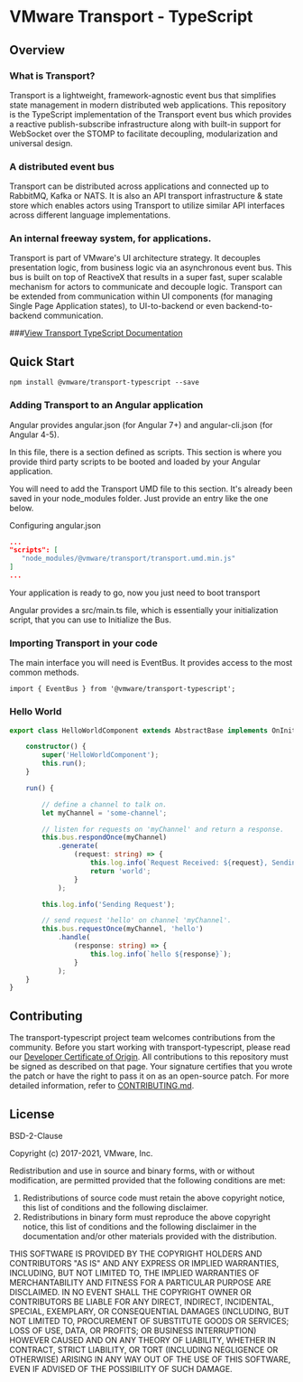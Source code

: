 # VMware Transport - TypeScript

## Overview
### What is Transport?

Transport is a lightweight, framework-agnostic event bus that simplifies state management
in modern distributed web applications. This repository is the TypeScript implementation
of the Transport event bus which provides a reactive publish-subscribe infrastructure along with
built-in support for WebSocket over the STOMP to facilitate decoupling, modularization and universal design.

### A distributed event bus
Transport can be distributed across applications and connected up to RabbitMQ, Kafka or NATS.
It is also an API transport infrastructure & state store which enables actors using Transport to
utilize similar API interfaces across different language implementations.

### An internal freeway system, for applications.
Transport is part of VMware's UI architecture strategy. It decouples presentation logic,
from business logic via an asynchronous event bus. This bus is built on top of ReactiveX
that results in a super fast, super scalable mechanism for actors to communicate and decouple logic.
Transport can be extended from communication within UI components (for managing
Single Page Application states), to UI-to-backend or even backend-to-backend communication.

###[View Transport TypeScript Documentation](https://vmware.github.io/transport/ts)

## Quick Start

```
npm install @vmware/transport-typescript --save
```

### Adding Transport to an Angular application
Angular provides angular.json (for Angular 7+) and angular-cli.json (for Angular 4-5).

In this file, there is a section defined as scripts. This section is where you provide third party scripts to be booted and loaded by your Angular application.

You will need to add the Transport UMD file to this section. It's already been saved in your node_modules folder. Just provide an entry like the one below.

Configuring angular.json
```json
...
"scripts": [
   "node_modules/@vmware/transport/transport.umd.min.js"
]
...
```
Your application is ready to go, now you just need to boot transport

Angular provides a src/main.ts file, which is essentially your initialization script, that you can use to Initialize the Bus.

### Importing Transport in your code
The main interface you will need is EventBus. It provides access to the most common methods.

```
import { EventBus } from '@vmware/transport-typescript';
```

### Hello World

```typescript
export class HelloWorldComponent extends AbstractBase implements OnInit {

    constructor() {
        super('HelloWorldComponent');
        this.run();
    }

    run() {

        // define a channel to talk on.
        let myChannel = 'some-channel';

        // listen for requests on 'myChannel' and return a response.
        this.bus.respondOnce(myChannel)
            .generate(
                (request: string) => {
                    this.log.info(`Request Received: ${request}, Sending Response...`);
                    return 'world';
                }
            );

        this.log.info('Sending Request');

        // send request 'hello' on channel 'myChannel'.
        this.bus.requestOnce(myChannel, 'hello')
            .handle(
                (response: string) => {
                    this.log.info(`hello ${response}`);
                }
            );
    }
}
```

## Contributing

The transport-typescript project team welcomes contributions from the community. Before you start working with transport-typescript, please
read our [Developer Certificate of Origin](https://cla.vmware.com/dco). All contributions to this repository must be
signed as described on that page. Your signature certifies that you wrote the patch or have the right to pass it on
as an open-source patch. For more detailed information, refer to [CONTRIBUTING.md](CONTRIBUTING.md).

## License
BSD-2-Clause

Copyright (c) 2017-2021, VMware, Inc.

Redistribution and use in source and binary forms, with or without
modification, are permitted provided that the following conditions are met:

1. Redistributions of source code must retain the above copyright notice, this
   list of conditions and the following disclaimer.
2. Redistributions in binary form must reproduce the above copyright notice,
   this list of conditions and the following disclaimer in the documentation
   and/or other materials provided with the distribution.

THIS SOFTWARE IS PROVIDED BY THE COPYRIGHT HOLDERS AND CONTRIBUTORS "AS IS" AND
ANY EXPRESS OR IMPLIED WARRANTIES, INCLUDING, BUT NOT LIMITED TO, THE IMPLIED
WARRANTIES OF MERCHANTABILITY AND FITNESS FOR A PARTICULAR PURPOSE ARE
DISCLAIMED. IN NO EVENT SHALL THE COPYRIGHT OWNER OR CONTRIBUTORS BE LIABLE FOR
ANY DIRECT, INDIRECT, INCIDENTAL, SPECIAL, EXEMPLARY, OR CONSEQUENTIAL DAMAGES
(INCLUDING, BUT NOT LIMITED TO, PROCUREMENT OF SUBSTITUTE GOODS OR SERVICES;
LOSS OF USE, DATA, OR PROFITS; OR BUSINESS INTERRUPTION) HOWEVER CAUSED AND
ON ANY THEORY OF LIABILITY, WHETHER IN CONTRACT, STRICT LIABILITY, OR TORT
(INCLUDING NEGLIGENCE OR OTHERWISE) ARISING IN ANY WAY OUT OF THE USE OF THIS
SOFTWARE, EVEN IF ADVISED OF THE POSSIBILITY OF SUCH DAMAGE.
